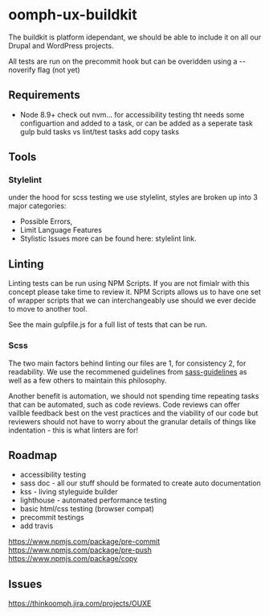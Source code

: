 # oomph-ux-buildkit
The buildkit is platform idependant, we should be able to include it on all our
Drupal and WordPress projects.

All tests are run on the precommit hook but can be overidden using a --noverify flag (not yet)

## Requirements
* Node 8.9+
check out nvm...
for accessibility testing tht needs some configuartion and added to a task,
or can be added as a seperate task
gulp buld tasks vs lint/test tasks
add copy tasks

## Tools
### Stylelint
under the hood for scss testing we use stylelint, styles are broken up into 3
major categories:
* Possible Errors,
* Limit Language Features
* Stylistic Issues
more can be found here: stylelint link.

## Linting
Linting tests can be run using NPM Scripts. If you are not fimialr with this
concept please take time to review it. NPM Scripts allows us to have one set of
wrapper scripts that we can interchangeably use should we ever decide to move
to another tool.

See the main gulpfile.js for a full list of tests that can be run.

### Scss
The two main factors behind linting our files are 1, for consistency 2, for readability.
We use the recommened guidelines from [sass-guidelines](sass-guidelin.es) as well
as a few others to maintain this philosophy.

Another benefit is automation, we should not spending time repeating tasks that
can be automated, such as code reviews. Code reviews can offer vailble feedback
best on the vest practices and the viability of our code but reviewers should not
have to worry about the granular details of things like indentation - this is
what linters are for!

## Roadmap
* accessibility testing
* sass doc - all our stuff should be formated to create auto documentation
* kss - living styleguide builder
* lighthouse - automated performance testing
* basic html/css testing (browser compat)
* precommit testings
* add travis

https://www.npmjs.com/package/pre-commit
https://www.npmjs.com/package/pre-push
https://www.npmjs.com/package/copy

## Issues
https://thinkoomph.jira.com/projects/OUXE
